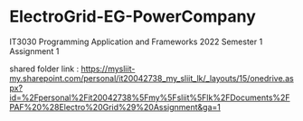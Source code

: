 # ElectroGrid-EG-PowerCompany
IT3030 Programming Application and Frameworks 2022 Semester 1 Assignment 1

shared folder link : https://mysliit-my.sharepoint.com/personal/it20042738_my_sliit_lk/_layouts/15/onedrive.aspx?id=%2Fpersonal%2Fit20042738%5Fmy%5Fsliit%5Flk%2FDocuments%2FPAF%20%28Electro%20Grid%29%20Assignment&ga=1
